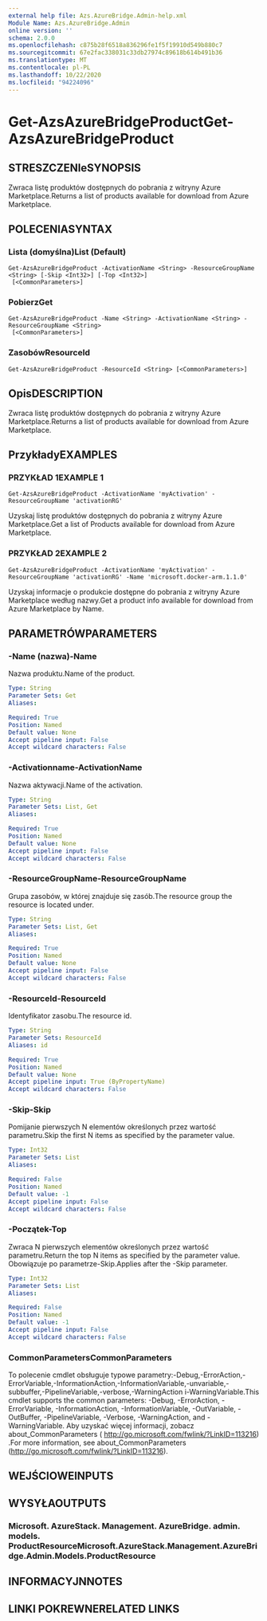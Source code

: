 ```yaml
---
external help file: Azs.AzureBridge.Admin-help.xml
Module Name: Azs.AzureBridge.Admin
online version: ''
schema: 2.0.0
ms.openlocfilehash: c875b28f6518a836296fe1f5f19910d549b880c7
ms.sourcegitcommit: 67e2fac338031c33db27974c89618b614b491b36
ms.translationtype: MT
ms.contentlocale: pl-PL
ms.lasthandoff: 10/22/2020
ms.locfileid: "94224096"
---
```

# <span data-ttu-id="1b6d6-101">Get-AzsAzureBridgeProduct</span><span class="sxs-lookup"><span data-stu-id="1b6d6-101">Get-AzsAzureBridgeProduct</span></span>

## <span data-ttu-id="1b6d6-102">STRESZCZENIe</span><span class="sxs-lookup"><span data-stu-id="1b6d6-102">SYNOPSIS</span></span>
<span data-ttu-id="1b6d6-103">Zwraca listę produktów dostępnych do pobrania z witryny Azure Marketplace.</span><span class="sxs-lookup"><span data-stu-id="1b6d6-103">Returns a list of products available for download from Azure Marketplace.</span></span>

## <span data-ttu-id="1b6d6-104">POLECENIA</span><span class="sxs-lookup"><span data-stu-id="1b6d6-104">SYNTAX</span></span>

### <span data-ttu-id="1b6d6-105">Lista (domyślna)</span><span class="sxs-lookup"><span data-stu-id="1b6d6-105">List (Default)</span></span>
```
Get-AzsAzureBridgeProduct -ActivationName <String> -ResourceGroupName <String> [-Skip <Int32>] [-Top <Int32>]
 [<CommonParameters>]
```

### <span data-ttu-id="1b6d6-106">Pobierz</span><span class="sxs-lookup"><span data-stu-id="1b6d6-106">Get</span></span>
```
Get-AzsAzureBridgeProduct -Name <String> -ActivationName <String> -ResourceGroupName <String>
 [<CommonParameters>]
```

### <span data-ttu-id="1b6d6-107">Zasobów</span><span class="sxs-lookup"><span data-stu-id="1b6d6-107">ResourceId</span></span>
```
Get-AzsAzureBridgeProduct -ResourceId <String> [<CommonParameters>]
```

## <span data-ttu-id="1b6d6-108">Opis</span><span class="sxs-lookup"><span data-stu-id="1b6d6-108">DESCRIPTION</span></span>
<span data-ttu-id="1b6d6-109">Zwraca listę produktów dostępnych do pobrania z witryny Azure Marketplace.</span><span class="sxs-lookup"><span data-stu-id="1b6d6-109">Returns a list of products available for download from Azure Marketplace.</span></span>

## <span data-ttu-id="1b6d6-110">Przykłady</span><span class="sxs-lookup"><span data-stu-id="1b6d6-110">EXAMPLES</span></span>

### <span data-ttu-id="1b6d6-111">PRZYKŁAD 1</span><span class="sxs-lookup"><span data-stu-id="1b6d6-111">EXAMPLE 1</span></span>
```
Get-AzsAzureBridgeProduct -ActivationName 'myActivation' -ResourceGroupName 'activationRG'
```

<span data-ttu-id="1b6d6-112">Uzyskaj listę produktów dostępnych do pobrania z witryny Azure Marketplace.</span><span class="sxs-lookup"><span data-stu-id="1b6d6-112">Get a list of Products available for download from Azure Marketplace.</span></span>

### <span data-ttu-id="1b6d6-113">PRZYKŁAD 2</span><span class="sxs-lookup"><span data-stu-id="1b6d6-113">EXAMPLE 2</span></span>
```
Get-AzsAzureBridgeProduct -ActivationName 'myActivation' -ResourceGroupName 'activationRG' -Name 'microsoft.docker-arm.1.1.0'
```

<span data-ttu-id="1b6d6-114">Uzyskaj informacje o produkcie dostępne do pobrania z witryny Azure Marketplace według nazwy.</span><span class="sxs-lookup"><span data-stu-id="1b6d6-114">Get a product info available for download from Azure Marketplace by Name.</span></span>

## <span data-ttu-id="1b6d6-115">PARAMETRÓW</span><span class="sxs-lookup"><span data-stu-id="1b6d6-115">PARAMETERS</span></span>

### <span data-ttu-id="1b6d6-116">-Name (nazwa)</span><span class="sxs-lookup"><span data-stu-id="1b6d6-116">-Name</span></span>
<span data-ttu-id="1b6d6-117">Nazwa produktu.</span><span class="sxs-lookup"><span data-stu-id="1b6d6-117">Name of the product.</span></span>

```yaml
Type: String
Parameter Sets: Get
Aliases:

Required: True
Position: Named
Default value: None
Accept pipeline input: False
Accept wildcard characters: False
```

### <span data-ttu-id="1b6d6-118">-Activationname</span><span class="sxs-lookup"><span data-stu-id="1b6d6-118">-ActivationName</span></span>
<span data-ttu-id="1b6d6-119">Nazwa aktywacji.</span><span class="sxs-lookup"><span data-stu-id="1b6d6-119">Name of the activation.</span></span>

```yaml
Type: String
Parameter Sets: List, Get
Aliases:

Required: True
Position: Named
Default value: None
Accept pipeline input: False
Accept wildcard characters: False
```

### <span data-ttu-id="1b6d6-120">-ResourceGroupName</span><span class="sxs-lookup"><span data-stu-id="1b6d6-120">-ResourceGroupName</span></span>
<span data-ttu-id="1b6d6-121">Grupa zasobów, w której znajduje się zasób.</span><span class="sxs-lookup"><span data-stu-id="1b6d6-121">The resource group the resource is located under.</span></span>

```yaml
Type: String
Parameter Sets: List, Get
Aliases:

Required: True
Position: Named
Default value: None
Accept pipeline input: False
Accept wildcard characters: False
```

### <span data-ttu-id="1b6d6-122">-ResourceId</span><span class="sxs-lookup"><span data-stu-id="1b6d6-122">-ResourceId</span></span>
<span data-ttu-id="1b6d6-123">Identyfikator zasobu.</span><span class="sxs-lookup"><span data-stu-id="1b6d6-123">The resource id.</span></span>

```yaml
Type: String
Parameter Sets: ResourceId
Aliases: id

Required: True
Position: Named
Default value: None
Accept pipeline input: True (ByPropertyName)
Accept wildcard characters: False
```

### <span data-ttu-id="1b6d6-124">-Skip</span><span class="sxs-lookup"><span data-stu-id="1b6d6-124">-Skip</span></span>
<span data-ttu-id="1b6d6-125">Pomijanie pierwszych N elementów określonych przez wartość parametru.</span><span class="sxs-lookup"><span data-stu-id="1b6d6-125">Skip the first N items as specified by the parameter value.</span></span>

```yaml
Type: Int32
Parameter Sets: List
Aliases:

Required: False
Position: Named
Default value: -1
Accept pipeline input: False
Accept wildcard characters: False
```

### <span data-ttu-id="1b6d6-126">-Początek</span><span class="sxs-lookup"><span data-stu-id="1b6d6-126">-Top</span></span>
<span data-ttu-id="1b6d6-127">Zwraca N pierwszych elementów określonych przez wartość parametru.</span><span class="sxs-lookup"><span data-stu-id="1b6d6-127">Return the top N items as specified by the parameter value.</span></span>
<span data-ttu-id="1b6d6-128">Obowiązuje po parametrze-Skip.</span><span class="sxs-lookup"><span data-stu-id="1b6d6-128">Applies after the -Skip parameter.</span></span>

```yaml
Type: Int32
Parameter Sets: List
Aliases:

Required: False
Position: Named
Default value: -1
Accept pipeline input: False
Accept wildcard characters: False
```

### <span data-ttu-id="1b6d6-129">CommonParameters</span><span class="sxs-lookup"><span data-stu-id="1b6d6-129">CommonParameters</span></span>
<span data-ttu-id="1b6d6-130">To polecenie cmdlet obsługuje typowe parametry:-Debug,-ErrorAction,-ErrorVariable,-InformationAction,-InformationVariable,-unvariable,-subbuffer,-PipelineVariable,-verbose,-WarningAction i-WarningVariable.</span><span class="sxs-lookup"><span data-stu-id="1b6d6-130">This cmdlet supports the common parameters: -Debug, -ErrorAction, -ErrorVariable, -InformationAction, -InformationVariable, -OutVariable, -OutBuffer, -PipelineVariable, -Verbose, -WarningAction, and -WarningVariable.</span></span> <span data-ttu-id="1b6d6-131">Aby uzyskać więcej informacji, zobacz about_CommonParameters ( http://go.microsoft.com/fwlink/?LinkID=113216) .</span><span class="sxs-lookup"><span data-stu-id="1b6d6-131">For more information, see about_CommonParameters (http://go.microsoft.com/fwlink/?LinkID=113216).</span></span>

## <span data-ttu-id="1b6d6-132">WEJŚCIOWE</span><span class="sxs-lookup"><span data-stu-id="1b6d6-132">INPUTS</span></span>

## <span data-ttu-id="1b6d6-133">WYSYŁA</span><span class="sxs-lookup"><span data-stu-id="1b6d6-133">OUTPUTS</span></span>

### <span data-ttu-id="1b6d6-134">Microsoft. AzureStack. Management. AzureBridge. admin. models. ProductResource</span><span class="sxs-lookup"><span data-stu-id="1b6d6-134">Microsoft.AzureStack.Management.AzureBridge.Admin.Models.ProductResource</span></span>

## <span data-ttu-id="1b6d6-135">INFORMACYJN</span><span class="sxs-lookup"><span data-stu-id="1b6d6-135">NOTES</span></span>

## <span data-ttu-id="1b6d6-136">LINKI POKREWNE</span><span class="sxs-lookup"><span data-stu-id="1b6d6-136">RELATED LINKS</span></span>
